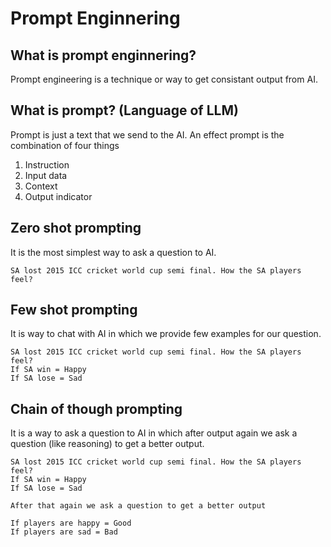 # Prompt Enginnering

## What is prompt enginnering?

Prompt engineering is a technique or way to get consistant output from AI.

## What is prompt? (Language of LLM)

Prompt is just a text that we send to the AI.
An effect prompt is the combination of four things

1. Instruction
2. Input data
3. Context
4. Output indicator

## Zero shot prompting

It is the most simplest way to ask a question to AI.

```
SA lost 2015 ICC cricket world cup semi final. How the SA players feel?
```

## Few shot prompting

It is way to chat with AI in which we provide few examples for our question.

```
SA lost 2015 ICC cricket world cup semi final. How the SA players feel?
If SA win = Happy
If SA lose = Sad
```

## Chain of though prompting

It is a way to ask a question to AI in which after output again we ask a question (like reasoning) to get a better output.

```
SA lost 2015 ICC cricket world cup semi final. How the SA players feel?
If SA win = Happy
If SA lose = Sad

After that again we ask a question to get a better output

If players are happy = Good
If players are sad = Bad
```
